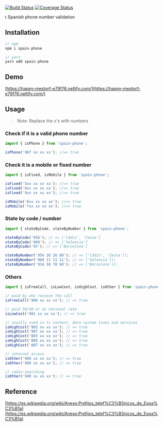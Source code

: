 [![Build Status](https://travis-ci.org/singuerinc/spain-phone.svg?branch=master)](https://travis-ci.org/singuerinc/spain-phone)
[![Coverage Status](https://coveralls.io/repos/github/singuerinc/spain-phone/badge.svg?branch=master)](https://coveralls.io/github/singuerinc/spain-phone?branch=master)

:telephone_receiver: Spanish phone number validation

## Installation

```js
// npm
npm i spain-phone

// yarn
yarn add spain-phone
```

## Demo

[https://happy-mestorf-e79f76.netlify.com/](https://happy-mestorf-e79f76.netlify.com/)

## Usage

> Note: Replace the x's with numbers

### Check if it is a valid phone number

```js
import { isPhone } from 'spain-phone';

isPhone('907 xx xx xx'); //=> true
```

### Check it is a mobile or fixed number

```js
import { isFixed, isMobile } from 'spain-phone';

isFixed('5xx xx xx xx'); //=> true
isFixed('8xx xx xx xx'); //=> true
isFixed('9xx xx xx xx'); //=> true

isMobile('6xx xx xx xx'); //=> true
isMobile('7xx xx xx xx'); //=> true
```

### State by code / number

```js
import { stateByCode, stateByNumber } from 'spain-phone';

stateByCode('956'); // => ['Cádiz', 'Ceuta']
stateByCode('960'); // => ['Valencia']
stateByCode('93'); // => ['Barcelona']

stateByNumber('956 26 26 08'); // => ['Cádiz', 'Ceuta']);
stateByNumber('960 11 11 11'); // => ['Valencia']);
stateByNumber('934 58 78 60'); // => ['Barcelona']);
```

### Others

```js
import { isFreeCall, isLowCost, isHighCost, isOther } from 'spain-phone';

// paid by who receive the call
isFreeCall('900 xx xx xx'); // => true

// paid 50/50 or at national rate
isLowCost('901 xx xx xx'); // => true

// usually used in tv contest, data system lines and services
isHighCost('905 xx xx xx'); // => true
isHighCost('907 xx xx xx'); // => true
isHighCost('803 xx xx xx'); // => true
isHighCost('806 xx xx xx'); // => true
isHighCost('807 xx xx xx'); // => true

// internet access
isOther('908 xx xx xx'); // => true
isOther('909 xx xx xx'); // => true

// radio-searching
isOther('940 xx xx xx'); // => true
```

## Reference

[https://es.wikipedia.org/wiki/Anexo:Prefijos_telef%C3%B3nicos_de_Espa%C3%B1a](https://es.wikipedia.org/wiki/Anexo:Prefijos_telef%C3%B3nicos_de_Espa%C3%B1a)
